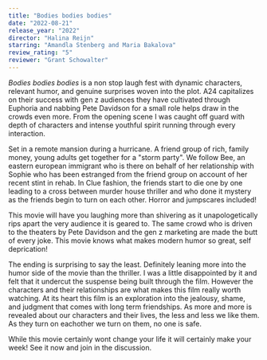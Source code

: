 ```yaml
---
title: "Bodies bodies bodies"
date: "2022-08-21"
release_year: "2022"
director: "Halina Reijn"
starring: "Amandla Stenberg and Maria Bakalova"
review_rating: "5"
reviewer: "Grant Schowalter"
---
```


_Bodies bodies bodies_ is a non stop laugh fest with dynamic characters, relevant humor, and genuine surprises woven into the plot. A24 capitalizes on their success with gen z audiences they have cultivated through Euphoria and nabbing Pete Davidson for a small role helps draw in the crowds even more. From the opening scene I was caught off guard with depth of characters and intense youthful spirit running through every interaction.

Set in a remote mansion during a hurricane. A friend group of rich, family money, young adults get together for a "storm party". We follow Bee, an eastern european immigrant who is there on behalf of her relationship with Sophie who has been estranged from the friend group on account of her recent stint in rehab. In Clue fashion, the friends start to die one by one leading to a cross between murder house thriller and who done it mystery as the friends begin to turn on each other. Horror and jumpscares included!

This movie will have you laughing more than shivering as it unapologetically rips apart the very audience it is geared to. The same crowd who is driven to the theaters by Pete Davidson and the gen z marketing are made the butt of every joke. This movie knows what makes modern humor so great, self deprication!

The ending is surprising to say the least. Definitely leaning more into the humor side of the movie than the thriller. I was a little disappointed by it and felt that it undercut the suspense being built through the film. However the characters and their relationships are what makes this film really worth watching. At its heart this film is an exploration into the jealousy, shame, and judgment that comes with long term friendships. As more and more is revealed about our characters and their lives, the less and less we like them. As they turn on eachother we turn on them, no one is safe.

While this movie certainly wont change your life it will certainly make your week! See it now and join in the discussion.
